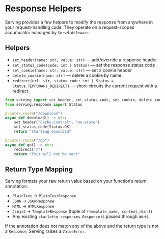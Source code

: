 # Response Helpers

Serving provides a few helpers to modify the response from anywhere in your request-handling code. They operate on a request-scoped accumulator managed by `ServMiddleware`.

## Helpers

- `set_header(name: str, value: str)` — add/override a response header
- `set_status_code(code: int | Status)` — set the response status code
- `set_cookie(name: str, value: str)` — set a cookie header
- `delete_cookie(name: str)` — delete a cookie by name
- `redirect(url: str, status_code: int | Status = Status.TEMPORARY_REDIRECT)` — short-circuits the current request with a redirect

```python
from serving import set_header, set_status_code, set_cookie, delete_cookie, redirect
from serving.response import Status

@router.route("/download")
async def download() -> str:
    set_header("Cache-Control", "no-store")
    set_status_code(Status.OK)
    return "starting download"

@router.route("/go")
async def go() -> str:
    redirect("/")
    return "This will not be sent"
```

## Return Type Mapping

Serving formats your raw return value based on your function’s return annotation:

- `PlainText` -> `PlainTextResponse`
- `JSON` -> `JSONResponse`
- `HTML` -> `HTMLResponse`
- `Jinja2` -> `TemplateResponse` (tuple of `(template_name, context_dict)`)
- Any existing `starlette.responses.Response` is passed through as-is

If the annotation does not match any of the above and the return type is not a `Response`, Serving raises a `ValueError`.
